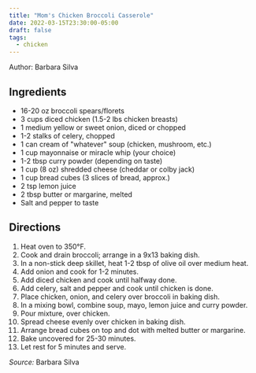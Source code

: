 ```yaml
---
title: "Mom's Chicken Broccoli Casserole"
date: 2022-03-15T23:30:00-05:00
draft: false
tags:
  - chicken
---
```


Author: Barbara Silva

## Ingredients

- 16-20 oz broccoli spears/florets
- 3 cups diced chicken (1.5-2 lbs chicken breasts)
- 1 medium yellow or sweet onion, diced or chopped
- 1-2 stalks of celery, chopped 
- 1 can cream of "whatever" soup (chicken, mushroom, etc.)
- 1 cup mayonnaise or miracle whip (your choice)
- 1-2 tbsp curry powder (depending on taste)
- 1 cup (8 oz) shredded cheese (cheddar or colby jack)
- 1 cup bread cubes (3 slices of bread, approx.)
- 2 tsp lemon juice
- 2 tbsp butter or margarine, melted
- Salt and pepper to taste

## Directions

1. Heat oven to 350°F.
1. Cook and drain broccoli; arrange in a 9x13 baking dish.
1. In a non-stick deep skillet, heat 1-2 tbsp of olive oil over medium heat.
1. Add onion and cook for 1-2 minutes.
1. Add diced chicken and cook until halfway done.
1. Add celery, salt and pepper and cook until chicken is done.
1. Place chicken, onion, and celery over broccoli in baking dish.
1. In a mixing bowl, combine soup, mayo, lemon juice and curry powder.
1. Pour mixture, over chicken.
1. Spread cheese evenly over chicken in baking dish.
1. Arrange bread cubes on top and dot with melted butter or margarine.
1. Bake uncovered for 25-30 minutes.
1. Let rest for 5 minutes and serve.

_Source:_ Barbara Silva

